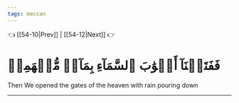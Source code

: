 ```yaml
---
tags: meccan
---
```


👈 [[54-10|Prev]] | [[54-12|Next]] 👉

# فَفَتَحۡنَآ أَبۡوَٰبَ ٱلسَّمَآءِ بِمَآءٖ مُّنۡهَمِرٖ

Then We opened the gates of the heaven with rain pouring down

---


